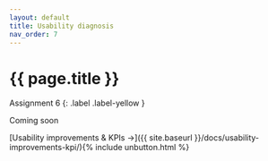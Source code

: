 ```yaml
---
layout: default
title: Usability diagnosis
nav_order: 7
---
```


# {{ page.title }}

Assignment 6
{: .label .label-yellow }

Coming soon

[Usability improvements & KPIs →]({{ site.baseurl }}/docs/usability-improvements-kpi/){% include unbutton.html %}